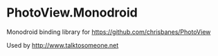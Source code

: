 # PhotoView.Monodroid

Monodroid binding library for https://github.com/chrisbanes/PhotoView

Used by http://www.talktosomeone.net
